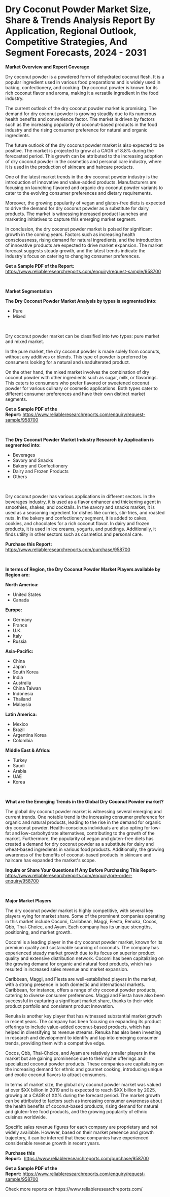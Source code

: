 <p><h1>Dry Coconut Powder Market Size, Share & Trends Analysis Report By Application, Regional Outlook, Competitive Strategies, And Segment Forecasts, 2024 - 2031</h1></p><p><strong>Market Overview and Report Coverage</strong></p>
<p><p>Dry coconut powder is a powdered form of dehydrated coconut flesh. It is a popular ingredient used in various food preparations and is widely used in baking, confectionery, and cooking. Dry coconut powder is known for its rich coconut flavor and aroma, making it a versatile ingredient in the food industry.</p><p>The current outlook of the dry coconut powder market is promising. The demand for dry coconut powder is growing steadily due to its numerous health benefits and convenience factor. The market is driven by factors such as the increasing popularity of coconut-based products in the food industry and the rising consumer preference for natural and organic ingredients.</p><p>The future outlook of the dry coconut powder market is also expected to be positive. The market is projected to grow at a CAGR of 8.8% during the forecasted period. This growth can be attributed to the increasing adoption of dry coconut powder in the cosmetics and personal care industry, where it is used in the production of skincare and haircare products.</p><p>One of the latest market trends in the dry coconut powder industry is the introduction of innovative and value-added products. Manufacturers are focusing on launching flavored and organic dry coconut powder variants to cater to the evolving consumer preferences and dietary requirements.</p><p>Moreover, the growing popularity of vegan and gluten-free diets is expected to drive the demand for dry coconut powder as a substitute for dairy products. The market is witnessing increased product launches and marketing initiatives to capture this emerging market segment.</p><p>In conclusion, the dry coconut powder market is poised for significant growth in the coming years. Factors such as increasing health consciousness, rising demand for natural ingredients, and the introduction of innovative products are expected to drive market expansion. The market forecast suggests steady growth, and the latest trends indicate the industry's focus on catering to changing consumer preferences.</p></p>
<p><strong>Get a Sample PDF of the Report:</strong> <a href="https://www.reliableresearchreports.com/enquiry/request-sample/958700">https://www.reliableresearchreports.com/enquiry/request-sample/958700</a></p>
<p>&nbsp;</p>
<p><strong>Market Segmentation</strong></p>
<p><strong>The Dry Coconut Powder Market Analysis by types is segmented into:</strong></p>
<p><ul><li>Pure</li><li>Mixed</li></ul></p>
<p>&nbsp;</p>
<p><p>Dry coconut powder market can be classified into two types: pure market and mixed market. </p><p>In the pure market, the dry coconut powder is made solely from coconuts, without any additives or blends. This type of powder is preferred by consumers looking for a natural and unadulterated product. </p><p>On the other hand, the mixed market involves the combination of dry coconut powder with other ingredients such as sugar, milk, or flavorings. This caters to consumers who prefer flavored or sweetened coconut powder for various culinary or cosmetic applications. Both types cater to different consumer preferences and have their own distinct market segments.</p></p>
<p><strong>Get a Sample PDF of the Report:</strong>&nbsp;<a href="https://www.reliableresearchreports.com/enquiry/request-sample/958700">https://www.reliableresearchreports.com/enquiry/request-sample/958700</a></p>
<p>&nbsp;</p>
<p><strong>The Dry Coconut Powder Market Industry Research by Application is segmented into:</strong></p>
<p><ul><li>Beverages</li><li>Savory and Snacks</li><li>Bakery and Confectionery</li><li>Dairy and Frozen Products</li><li>Others</li></ul></p>
<p>&nbsp;</p>
<p><p>Dry coconut powder has various applications in different sectors. In the beverages industry, it is used as a flavor enhancer and thickening agent in smoothies, shakes, and cocktails. In the savory and snacks market, it is used as a seasoning ingredient for dishes like curries, stir-fries, and roasted nuts. In the bakery and confectionery segment, it is added to cakes, cookies, and chocolates for a rich coconut flavor. In dairy and frozen products, it is used in ice creams, yogurts, and puddings. Additionally, it finds utility in other sectors such as cosmetics and personal care.</p></p>
<p><strong>Purchase this Report:</strong>&nbsp; <a href="https://www.reliableresearchreports.com/purchase/958700">https://www.reliableresearchreports.com/purchase/958700</a></p>
<p>&nbsp;</p>
<p><strong>In terms of Region, the Dry Coconut Powder Market Players available by Region are:</strong></p>
<p>
    <p> <strong> North America: </strong>
        <ul>
            <li>United States</li>
            <li>Canada</li>
        </ul>
        </p> 
    <p> <strong> Europe: </strong>
        <ul>
            <li>Germany</li>
            <li>France</li>
            <li>U.K.</li>
            <li>Italy</li>
            <li>Russia</li>
        </ul>
        </p> 
    <p> <strong> Asia-Pacific: </strong>
        <ul>
            <li>China</li>
            <li>Japan</li>
            <li>South Korea</li>
            <li>India</li>
            <li>Australia</li>
            <li>China Taiwan</li>
            <li>Indonesia</li>
            <li>Thailand</li>
            <li>Malaysia</li>
        </ul>
        </p> 
    <p> <strong> Latin America: </strong>
        <ul>
            <li>Mexico</li>
            <li>Brazil</li>
            <li>Argentina Korea</li>
            <li>Colombia</li>
        </ul>
        </p> 
    <p> <strong> Middle East & Africa: </strong>
        <ul>
            <li>Turkey</li>
            <li>Saudi</li>
            <li>Arabia</li>
            <li>UAE</li>
            <li>Korea</li>
        </ul>
    </p>
    </p>
<p>&nbsp;</p>
<p><strong>What are the Emerging Trends in the Global Dry Coconut Powder market?</strong></p>
<p><p>The global dry coconut powder market is witnessing several emerging and current trends. One notable trend is the increasing consumer preference for organic and natural products, leading to the rise in the demand for organic dry coconut powder. Health-conscious individuals are also opting for low-fat and low-carbohydrate alternatives, contributing to the growth of the market. Furthermore, the popularity of vegan and gluten-free diets has created a demand for dry coconut powder as a substitute for dairy and wheat-based ingredients in various food products. Additionally, the growing awareness of the benefits of coconut-based products in skincare and haircare has expanded the market's scope.</p></p>
<p><strong>Inquire or Share Your Questions If Any Before Purchasing This Report</strong>- <a href="https://www.reliableresearchreports.com/enquiry/pre-order-enquiry/958700">https://www.reliableresearchreports.com/enquiry/pre-order-enquiry/958700</a></p>
<p>&nbsp;</p>
<p><strong>Major Market Players</strong></p>
<p><p>The dry coconut powder market is highly competitive, with several key players vying for market share. Some of the prominent companies operating in this market include Cocomi, Caribbean, Maggi, Fiesta, Renuka, Cocos, Qbb, Thai-Choice, and Ayam. Each company has its unique strengths, positioning, and market growth.</p><p>Cocomi is a leading player in the dry coconut powder market, known for its premium quality and sustainable sourcing of coconuts. The company has experienced steady market growth due to its focus on superior product quality and extensive distribution network. Cocomi has been capitalizing on the growing demand for organic and natural food products, which has resulted in increased sales revenue and market expansion.</p><p>Caribbean, Maggi, and Fiesta are well-established players in the market, with a strong presence in both domestic and international markets. Caribbean, for instance, offers a range of dry coconut powder products, catering to diverse consumer preferences. Maggi and Fiesta have also been successful in capturing a significant market share, thanks to their wide product portfolio and consistent product innovation.</p><p>Renuka is another key player that has witnessed substantial market growth in recent years. The company has been focusing on expanding its product offerings to include value-added coconut-based products, which has helped in diversifying its revenue streams. Renuka has also been investing in research and development to identify and tap into emerging consumer trends, providing them with a competitive edge.</p><p>Cocos, Qbb, Thai-Choice, and Ayam are relatively smaller players in the market but are gaining prominence due to their niche offerings and specialized coconut powder products. These companies are capitalizing on the increasing demand for ethnic and gourmet cooking, introducing unique and exotic coconut flavors to attract consumers.</p><p>In terms of market size, the global dry coconut powder market was valued at over $XX billion in 2019 and is expected to reach $XX billion by 2025, growing at a CAGR of XX% during the forecast period. The market growth can be attributed to factors such as increasing consumer awareness about the health benefits of coconut-based products, rising demand for natural and gluten-free food products, and the growing popularity of ethnic cuisines worldwide.</p><p>Specific sales revenue figures for each company are proprietary and not widely available. However, based on their market presence and growth trajectory, it can be inferred that these companies have experienced considerable revenue growth in recent years.</p></p>
<p><strong>Purchase this Report:</strong>&nbsp;&nbsp;<a href="https://www.reliableresearchreports.com/purchase/958700">https://www.reliableresearchreports.com/purchase/958700</a></p>
<p></p>
<p><strong>Get a Sample PDF of the Report:</strong>&nbsp;<a href="https://www.reliableresearchreports.com/enquiry/request-sample/958700">https://www.reliableresearchreports.com/enquiry/request-sample/958700</a></p>
<p>Check more reports on https://www.reliableresearchreports.com/</p>